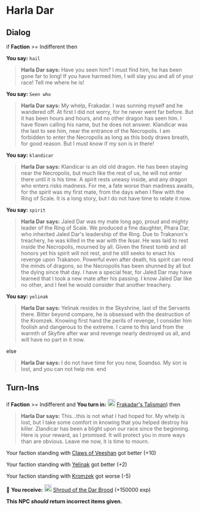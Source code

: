 # Harla Dar




## Dialog

if **Faction** >= Indifferent then


**You say:** `hail`




>**Harla Dar says:** Have you seen him? I must find him, he has been gone far to long! If you have harmed him, I will slay you and all of your race! Tell me where he is!


**You say:** `Seen who`




>**Harla Dar says:** My whelp, Frakadar. I was sunning myself and he wandered off. At first I did not worry, for he never went far before. But it has been hours and hours, and no other dragon has seen him. I have flown calling his name, but he does not answer. Klandicar was the last to see him, near the entrance of the Necropolis. I am forbidden to enter the Necropolis as long as this body draws breath, for good reason. But I must know if my son is in there!


**You say:** `klandicar`




>**Harla Dar says:** Klandicar is an old old dragon. He has been staying near the Necropolis, but much like the rest of us, he will not enter there until it is his time. A spirit rests uneasy inside, and any dragon who enters risks madness. For me, a fate worse than madness awaits, for the spirit was my first mate, from the days when I flew with the Ring of Scale. It is a long story, but I do not have time to relate it now.


**You say:** `spirit`




>**Harla Dar says:** Jaled Dar was my mate long ago, proud and mighty leader of the Ring of Scale. We produced a fine daughter, Phara Dar, who inherited Jaled Dar's leadership of the Ring. Due to Trakanon's treachery, he was killed in the war with the Iksar. He was laid to rest inside the Necropolis, mourned by all. Given the finest tomb and all honors yet his spirit will not rest, and he still seeks to enact his revenge upon Trakanon. Powerful even after death, his spirit can rend the minds of dragons, so the Necropolis has been shunned by all but the dying since that day. I have a special fear, for Jaled Dar may have learned that I took a new mate after his passing. I know Jaled Dar like no other, and I feel he would consider that another treachery.


**You say:** `yelinak`




>**Harla Dar says:** Yelinak resides in the Skyshrine, last of the Servants there. Bitter beyond compare, he is obsessed with the destruction of the Kromzek. Knowing first hand the perils of revenge, I consider him foolish and dangerous to the extreme. I came to this land from the warmth of Skyfire after war and revenge nearly destroyed us all, and will have no part in it now.


else


>**Harla Dar says:** I do not have time for you now, Soandso. My son is lost, and you can not help me.
end



## Turn-Ins





if **Faction** >= Indifferent and  **You turn in:** <img style="background:url(/static/icons/blank_slot.gif);width:20px;height:20px;" src="/static/icons/item_510.png" alt="" /> <a
                                href="/item/27260" data-url="27260" class="tooltip-link link">Frakadar's Talisman</a>) then


>**Harla Dar says:** This...this is not what I had hoped for. My whelp is lost, but I take some comfort in knowing that you helped destroy his killer. Zlandicar has been a blight upon our race since the beginning. Here is your reward, as I promised. It will protect you in more ways than are obvious. Leave me now, it is time to mourn.


Your faction standing with [Claws of Veeshan](/faction/430) got better (<span class='text-success'>+10</span>)



Your faction standing with [Yelinak](/faction/436) got better (<span class='text-success'>+2</span>)



Your faction standing with [Kromzek](/faction/448) got worse (<span class='text-danger'>-5</span>)



 &#127873; **You receive:**  <img style="background:url(/static/icons/blank_slot.gif);width:20px;height:20px;" src="/static/icons/item_662.png" alt="" /> <a
                                href="/item/27261" data-url="27261" class="tooltip-link link">Shroud of the Dar Brood</a> (+150000 exp)

 

**This NPC *should* return incorrect items given.**
